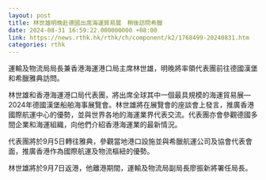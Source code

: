 ```yaml
---
layout: post
title: 林世雄明晚赴德國出席海運貿易展　稍後訪問希臘
date: 2024-08-31 16:59:22.000000000 +08:00
link: https://news.rthk.hk/rthk/ch/component/k2/1768499-20240831.htm
categories: rthk
---
```


運輸及物流局局長兼香港海運港口局主席林世雄，明晚將率領代表團前往德國漢堡和希臘雅典訪問。

林世雄和香港海運港口局代表團，將出席全球其中一個最具規模的海運貿易展—2024年德國漢堡船舶海事展覽會。林世雄將在展覽會的座談會上發言，推廣香港國際航運中心的優勢，並與世界各地的海運業界代表交流。代表團亦會參觀德國多間企業和海運組織，向他們介紹香港海運業的最新情況。

代表團將於9月5日轉往雅典，參觀當地港口設施並與希臘航運公司及協會代表會面，推廣香港作為國際航運及物流樞紐的優勢。

林世雄將於9月7日返港，他離港期間，運輸及物流局副局長廖振新將署任局長。
